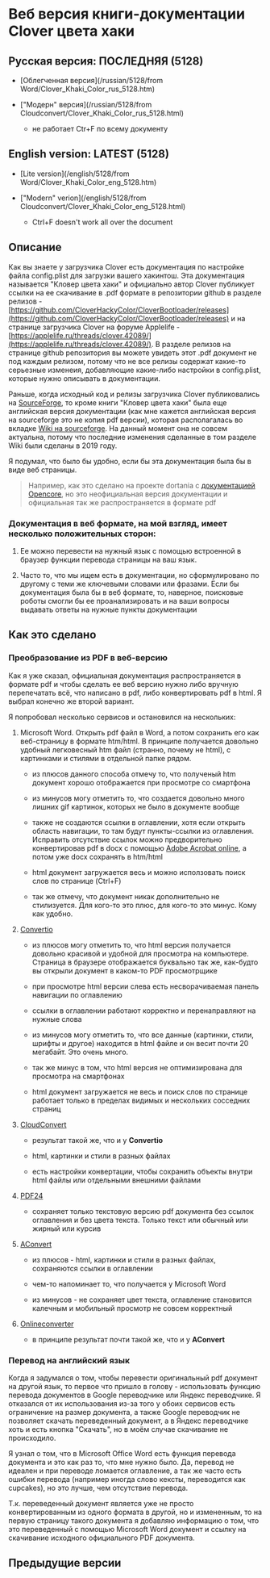 # Веб версия книги-документации Clover цвета хаки

## Русская версия: ПОСЛЕДНЯЯ (5128)

- [Облегченная версия](/russian/5128/from Word/Clover_Khaki_Color_rus_5128.htm)

- ["Модерн" версия](/russian/5128/from Cloudconvert/Clover_Khaki_Color_rus_5128.html)

    - не работает Ctr+F по всему документу

## English version: LATEST (5128)

- [Lite version](/english/5128/from Word/Clover_Khaki_Color_eng_5128.htm)

- ["Modern" verion](/english/5128/from Cloudconvert/Clover_Khaki_Color_eng_5128.html)
    - Ctrl+F doesn't work all over the document

## Описание

Как вы знаете у загрузчика Clover есть документация по настройке файла config.plist для загрузки вашего хакинтош. Эта документация называется "Кловер цвета хаки" и официально автор Clover публикует ссылки на ее скачивание в .pdf формате в репозитории github в разделе релизов - [https://github.com/CloverHackyColor/CloverBootloader/releases](https://github.com/CloverHackyColor/CloverBootloader/releases) и на странице загрузчика Clover на форуме Applelife - [https://applelife.ru/threads/clover.42089/](https://applelife.ru/threads/clover.42089/). В разделе релизов на странице github репозитория вы можете увидеть этот .pdf документ не под каждым релизом, потому что не все релизы содержат какие-то серьезные изменеия, добавляющие какие-либо настройки в config.plist, которые нужно описывать в документации.

Раньше, когда исходный код и релизы загрузчика Clover публиковались на [SourceForge](https://sourceforge.net/projects/cloverefiboot/), то кроме книги "Кловер цвета хаки" была еще английская версия документации (как мне кажется английская версия на sourceforge это не копия pdf версии), которая располагалась во вкладке [Wiki на sourceforge](https://sourceforge.net/p/cloverefiboot/wiki/Home/). На данный момент она не совсем актуальна, потому что последние изменения сделанные в том разделе Wiki были сделаны в 2019 году.

Я подумал, что было бы удобно, если бы эта документация была бы в виде веб страницы.

> Например, как это сделано на проекте dortania с [документацией Opencore](https://dortania.github.io/docs/release/Configuration.html), но это неофициальная версия документации и официальная так же распространяется в формате pdf

### Документация в веб формате, на мой взгляд, имеет несколько положительных сторон:

1. Ее можно перевести на нужный язык с помощью встроенной в браузер функции перевода страницы на ваш язык.

2. Часто то, что мы ищем есть в документации, но сформулировано по другому с теми же ключевыми словами или фразами. Если бы документация была бы в веб формате, то, наверное, поисковые роботы смогли бы ее проанализировать и на ваши вопросы выдавать ответы на нужные пункты документации

## Как это сделано

### Преобразование из PDF в веб-версию

Как я уже сказал, официальная документация распространяется в формате pdf и чтобы сделать ее веб версию нужно либо вручную перепечатать всё, что написано в pdf, либо конвертировать pdf в html. Я выбрал конечно же второй вариант.

Я попробовал несколько сервисов и остановился на нескольких:

1. Microsoft Word. Открыть pdf файл в Word, а потом сохранить его как веб-страницу в формате htm/html. В принципе получается довольно удобный легковесный htm файл (странно, почему не html), с картинками и стилями в отдельной папке рядом.

    - из плюсов данного способа отмечу то, что полученый htm документ хорошо отображается при просмотре со смартфона

    - из минусов могу отметить то, что создается довольно много лишних gif картинок, которых не было в документе вообще

    - также не создаются ссылки в оглавлении, хотя если открыть область навигации, то там будут пункты-ссылки из оглавления. Исправить отсутствие ссылок можно предворительно конвертировав pdf в docx с помощью [Adobe Acrobat online](https://www.adobe.com/ru/acrobat/online/pdf-to-word.html), а потом уже docx сохранять в htm/html

    - html документ загружается весь и можно исползовать поиск слов по странице (Ctrl+F)

    - так же отмечу, что документ никак дополнительно не стилизуется. Для кого-то это плюс, для кого-то это минус. Кому как удобно.

2. [Convertio](https://convertio.co/pdf-html/)

    - из плюсов могу отметить то, что html версия получается довольно красивой и удобной для просмотра на компьютере. Страница в браузере отображается буквально так же, как-будто вы открыли документ в каком-то PDF просмотрщике

    - при просмотре html версии слева есть несворачиваемая панель навигации по оглавлению

    - ссылки в оглавлении работают корректно и перенаправляют на нужные слова

    - из минусов могу отметить то, что все данные (картинки, стили, шрифты и другое) находится в html файле и он весит почти 20 мегабайт. Это очень много.

    - так же минус в том, что html версия не оптимизирована для просмотра на смартфонах

    - html документ загружается не весь и поиск слов по странице работает только в пределах видимых и нескольких сосседних страниц

3. [CloudConvert](https://cloudconvert.com/pdf-to-html)

    - результат такой же, что и у **Convertio**

    - html, картинки и стили в разных файлах

    - есть настройки конвертации, чтобы сохранить объекты внутри html файлы или отдельными внешними файлами

4. [PDF24](https://tools.pdf24.org/)

    - сохраняет только текстовую версию pdf документа без ссылок оглавления и без цвета текста. Только текст или обычный или жирный или курсив

5. [AConvert](https://www.aconvert.com/pdf/pdf-to-html/)

    - из плюсов - html, картинки и стили в разных файлах, сохраняются ссылки в оглавлении

    - чем-то напоминает то, что получается у Microsoft Word

    - из минусов - не сохраняет цвет текста, оглавление становится калечным и мобильный просмотр не совсем корректный

6. [Onlineconverter](https://www.onlineconverter.com/pdf-to-html)

    - в принципе результат почти такой же, что и у **AConvert**

### Перевод на английский язык

Когда я задумался о том, чтобы перевести оригинальный pdf документ на другой язык, то первое что пришло в голову - использовать функцию перевода документов в Google переводчике или Яндекс переводчике. Я отказался от их использования из-за того у обоих сервисов есть ограничение на размер документа, а также Google переводчик не позволяет скачать переведенный документ, а в Яндекс переводчике хоть и есть кнопка "Скачать", но в моём случае скачивание не происходило.

Я узнал о том, что в Microsoft Office Word есть функция перевода документа и это как раз то, что мне нужно было. Да, перевод не идеален и при переводе ломается оглавление, а так же часто есть ошибки перевода (например иногда слово кексты, переводится как cupcakes), но это лучше, чем отсутствие перевода.

Т.к. переведенный документ является уже не просто конвертированным из одного формата в другой, но и измененным, то на первую страницу такого документа я добавляю информацию о том, что это переведенный с помощью Microsoft Word документ и ссылку на скачивание исходного официального PDF документа.

## Предыдущие версии
